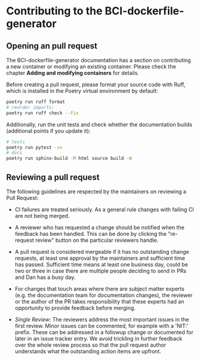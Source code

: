 # Contributing to the BCI-dockerfile-generator

##  Opening an pull request

The BCI-dockerfile-generator documentation has a section on contributing a
new container or modifying an existing container. Please check the chapter
**Adding and modifying containers** for details.

Before creating a pull request, please format your source code with Ruff,
which is installed in the Poetry virtual environment by default:

```bash
poetry run ruff format
# reorder imports:
poetry run ruff check --fix
```

Additionally, run the unit tests and check whether the documentation builds
(additional points if you update it):

```bash
# tests
poetry run pytest -vv
# docs
poetry run sphinx-build -M html source build -W
```


## Reviewing a pull request

The following guidelines are respected by the maintainers on reviewing a Pull Request:

* CI failures are treated seriously. As a general rule changes with failing CI are not being merged.

* A reviewer who has requested a change should be notified when the feedback
has been handled. This can be done by clicking the "re-request review" button
on the particular reviewers handle.

* A pull request is considered mergeable if it has no outstanding change
requests, at least one approval by the maintainers and sufficient time has
passed. Sufficient time means at least one business day, could be two or
three in case there are multiple people deciding to send in PRs and Dan has a
busy day.

* For changes that touch areas where there are subject matter experts (e.g.
the documentation team for documentation changes), the reviewer or the author
of the PR takes responsibility that these experts had an opportunity to
provide feedback before merging.

* *Single Review*: The reviewers address the most important issues in the
first review. Minor issues can be commented, for example with a 'NIT:'
prefix. These can be addressed in a followup change or documented for later
in an issue tracker entry. We avoid trickling in further feedback over the
whole review process so that the pull request author understands what the
outstanding action items are upfront.
